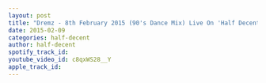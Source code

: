 ```yaml
---
layout: post
title: "Dremz - 8th February 2015 (90's Dance Mix) Live On 'Half Decent On Destiny 105.1FM'"
date: 2015-02-09
categories: half-decent
author: half-decent
spotify_track_id: 
youtube_video_id: c8qxWS28__Y
apple_track_id: 
---
```

